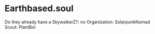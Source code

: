 # Earthbased.soul

Do they already have a SkywalkerZ?: no
Organization: SolarpunkNomad
Scout: PlantBoi